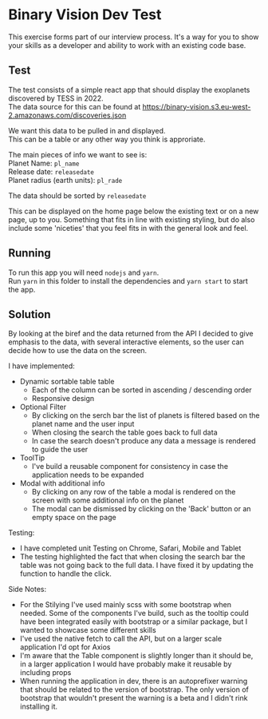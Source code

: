 # Binary Vision Dev Test

This exercise forms part of our interview process. It's a way for you to show
your skills as a developer and ability to work with an existing code base.

## Test

The test consists of a simple react app that should display the exoplanets
discovered by TESS in 2022.  
The data source for this can be found at https://binary-vision.s3.eu-west-2.amazonaws.com/discoveries.json

We want this data to be pulled in and displayed.  
This can be a table or any other way you think is approriate.

The main pieces of info we want to see is:  
Planet Name: `pl_name`  
Release date: `releasedate`  
Planet radius (earth units): `pl_rade`

The data should be sorted by `releasedate`

This can be displayed on the home page below the existing text or on a new page,
up to you. Something that fits in line with existing styling, but do also include some 'niceties' that you feel fits in with the general look and feel.

## Running

To run this app you will need `nodejs` and `yarn`.  
Run `yarn` in this folder to install the dependencies and `yarn start` to start the app.

## Solution

By looking at the biref and the data returned from the API I decided to give emphasis to the data, with several interactive elements, so the user can decide how to use the data on the screen.

I have implemented:

- Dynamic sortable table table
  - Each of the column can be sorted in ascending / descending order
  - Responsive design
- Optional Filter
  - By clicking on the serch bar the list of planets is filtered based on the planet name and the user input
  - When closing the search the table goes back to full data
  - In case the search doesn't produce any data a message is rendered to guide the user
- ToolTip
  - I've build a reusable component for consistency in case the application needs to be expanded
- Modal with additional info
  - By clicking on any row of the table a modal is rendered on the screen with some additional info on the planet
  - The modal can be dismissed by clicking on the 'Back' button or an empty space on the page

Testing:

- I have completed unit Testing on Chrome, Safari, Mobile and Tablet
- The testing highlighted the fact that when closing the search bar the table was not going back to the full data. I have fixed it by updating the function to handle the click.

Side Notes:

- For the Stilying I've used mainly scss with some bootstrap when needed. Some of the components I've build, such as the tooltip could have been integrated easily with bootstrap or a similar package, but I wanted to showcase some different skills
- I've used the native fetch to call the API, but on a larger scale application I'd opt for Axios
- I'm aware that the Table component is slightly longer than it should be, in a larger application I would have probably make it reusable by including props
- When running the application in dev, there is an autoprefixer warning that should be related to the version of bootstrap. The only version of bootstrap that wouldn't present the warning is a beta and I didn't rink installing it.
